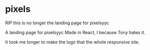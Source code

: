 # pixels

RIP this is no longer the landing page for pixelsyyc 

A landing page for pixelsyyc
Made in React, l because Tony hates it.

It took me longer to make the logo that the whole responsive site.
